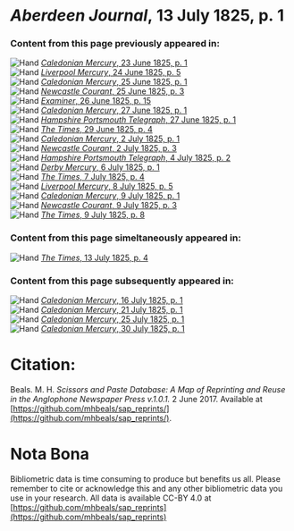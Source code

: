 # *Aberdeen Journal*, 13 July 1825, p. 1  
  
### Content from this page previously appeared in:  
![Hand](http://scissorsandpaste.net/wp-content/uploads/2017/06/smallhandpointer.png) [*Caledonian Mercury*, 23 June 1825, p. 1](https://mhbeals.github.io/sap_html/Caledonian-Mercury/Caledonian-Mercury-23-June-1825-p-1)  
![Hand](http://scissorsandpaste.net/wp-content/uploads/2017/06/smallhandpointer.png) [*Liverpool Mercury*, 24 June 1825, p. 5](https://mhbeals.github.io/sap_html/Liverpool-Mercury/Liverpool-Mercury-24-June-1825-p-5)  
![Hand](http://scissorsandpaste.net/wp-content/uploads/2017/06/smallhandpointer.png) [*Caledonian Mercury*, 25 June 1825, p. 1](https://mhbeals.github.io/sap_html/Caledonian-Mercury/Caledonian-Mercury-25-June-1825-p-1)  
![Hand](http://scissorsandpaste.net/wp-content/uploads/2017/06/smallhandpointer.png) [*Newcastle Courant*, 25 June 1825, p. 3](https://mhbeals.github.io/sap_html/Newcastle-Courant/Newcastle-Courant-25-June-1825-p-3)  
![Hand](http://scissorsandpaste.net/wp-content/uploads/2017/06/smallhandpointer.png) [*Examiner*, 26 June 1825, p. 15](https://mhbeals.github.io/sap_html/Examiner/Examiner-26-June-1825-p-15)  
![Hand](http://scissorsandpaste.net/wp-content/uploads/2017/06/smallhandpointer.png) [*Caledonian Mercury*, 27 June 1825, p. 1](https://mhbeals.github.io/sap_html/Caledonian-Mercury/Caledonian-Mercury-27-June-1825-p-1)  
![Hand](http://scissorsandpaste.net/wp-content/uploads/2017/06/smallhandpointer.png) [*Hampshire Portsmouth Telegraph*, 27 June 1825, p. 1](https://mhbeals.github.io/sap_html/Hampshire-Portsmouth-Telegraph/Hampshire-Portsmouth-Telegraph-27-June-1825-p-1)  
![Hand](http://scissorsandpaste.net/wp-content/uploads/2017/06/smallhandpointer.png) [*The Times*, 29 June 1825, p. 4](https://mhbeals.github.io/sap_html/The-Times/The-Times-29-June-1825-p-4)  
![Hand](http://scissorsandpaste.net/wp-content/uploads/2017/06/smallhandpointer.png) [*Caledonian Mercury*, 2 July 1825, p. 1](https://mhbeals.github.io/sap_html/Caledonian-Mercury/Caledonian-Mercury-2-July-1825-p-1)  
![Hand](http://scissorsandpaste.net/wp-content/uploads/2017/06/smallhandpointer.png) [*Newcastle Courant*, 2 July 1825, p. 3](https://mhbeals.github.io/sap_html/Newcastle-Courant/Newcastle-Courant-2-July-1825-p-3)  
![Hand](http://scissorsandpaste.net/wp-content/uploads/2017/06/smallhandpointer.png) [*Hampshire Portsmouth Telegraph*, 4 July 1825, p. 2](https://mhbeals.github.io/sap_html/Hampshire-Portsmouth-Telegraph/Hampshire-Portsmouth-Telegraph-4-July-1825-p-2)  
![Hand](http://scissorsandpaste.net/wp-content/uploads/2017/06/smallhandpointer.png) [*Derby Mercury*, 6 July 1825, p. 1](https://mhbeals.github.io/sap_html/Derby-Mercury/Derby-Mercury-6-July-1825-p-1)  
![Hand](http://scissorsandpaste.net/wp-content/uploads/2017/06/smallhandpointer.png) [*The Times*, 7 July 1825, p. 4](https://mhbeals.github.io/sap_html/The-Times/The-Times-7-July-1825-p-4)  
![Hand](http://scissorsandpaste.net/wp-content/uploads/2017/06/smallhandpointer.png) [*Liverpool Mercury*, 8 July 1825, p. 5](https://mhbeals.github.io/sap_html/Liverpool-Mercury/Liverpool-Mercury-8-July-1825-p-5)  
![Hand](http://scissorsandpaste.net/wp-content/uploads/2017/06/smallhandpointer.png) [*Caledonian Mercury*, 9 July 1825, p. 1](https://mhbeals.github.io/sap_html/Caledonian-Mercury/Caledonian-Mercury-9-July-1825-p-1)  
![Hand](http://scissorsandpaste.net/wp-content/uploads/2017/06/smallhandpointer.png) [*Newcastle Courant*, 9 July 1825, p. 3](https://mhbeals.github.io/sap_html/Newcastle-Courant/Newcastle-Courant-9-July-1825-p-3)  
![Hand](http://scissorsandpaste.net/wp-content/uploads/2017/06/smallhandpointer.png) [*The Times*, 9 July 1825, p. 8](https://mhbeals.github.io/sap_html/The-Times/The-Times-9-July-1825-p-8)  
  
### Content from this page simeltaneously appeared in:  
![Hand](http://scissorsandpaste.net/wp-content/uploads/2017/06/smallhandpointer.png) [*The Times*, 13 July 1825, p. 4](https://mhbeals.github.io/sap_html/The-Times/The-Times-13-July-1825-p-4)  
  
### Content from this page subsequently appeared in:  
![Hand](http://scissorsandpaste.net/wp-content/uploads/2017/06/smallhandpointer.png) [*Caledonian Mercury*, 16 July 1825, p. 1](https://mhbeals.github.io/sap_html/Caledonian-Mercury/Caledonian-Mercury-16-July-1825-p-1)  
![Hand](http://scissorsandpaste.net/wp-content/uploads/2017/06/smallhandpointer.png) [*Caledonian Mercury*, 21 July 1825, p. 1](https://mhbeals.github.io/sap_html/Caledonian-Mercury/Caledonian-Mercury-21-July-1825-p-1)  
![Hand](http://scissorsandpaste.net/wp-content/uploads/2017/06/smallhandpointer.png) [*Caledonian Mercury*, 25 July 1825, p. 1](https://mhbeals.github.io/sap_html/Caledonian-Mercury/Caledonian-Mercury-25-July-1825-p-1)  
![Hand](http://scissorsandpaste.net/wp-content/uploads/2017/06/smallhandpointer.png) [*Caledonian Mercury*, 30 July 1825, p. 1](https://mhbeals.github.io/sap_html/Caledonian-Mercury/Caledonian-Mercury-30-July-1825-p-1)  


# Citation: 

Beals. M. H. *Scissors and Paste Database: A Map of Reprinting and Reuse in the Anglophone Newspaper Press v.1.0.1.* 2 June 2017. Available at [https://github.com/mhbeals/sap_reprints/](https://github.com/mhbeals/sap_reprints/). 

# Nota Bona

Bibliometric data is time consuming to produce but benefits us all. Please remember to cite or acknowledge this and any other bibliometric data you use in your research. All data is available CC-BY 4.0 at [https://github.com/mhbeals/sap_reprints](https://github.com/mhbeals/sap_reprints)